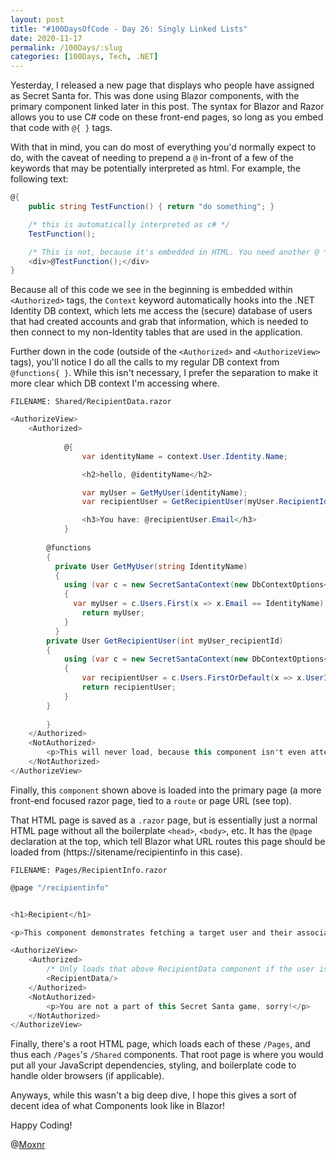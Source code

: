 ```yaml
---
layout: post
title: "#100DaysOfCode - Day 26: Singly Linked Lists"
date: 2020-11-17
permalink: /100Days/:slug
categories: [100Days, Tech, .NET]
---
```


Yesterday, I released a new page that displays who people have assigned as Secret Santa for. This was done using Blazor components, with the primary component linked later in this post. The syntax for Blazor and Razor allows you to use C# code on these front-end pages, so long as you embed that code with `@{ }` tags.

With that in mind, you can do most of everything you'd normally expect to do, with the caveat of needing to prepend a `@` in-front of a few of the keywords that may be potentially interpreted as html. For example, the following text:

```csharp
@{
    public string TestFunction() { return "do something"; }

    /* this is automatically interpreted as c# */
    TestFunction();

    /* This is not, because it's embedded in HTML. You need another @ */
    <div>@TestFunction();</div>
}
```

Because all of this code we see in the beginning is embedded within `<Authorized>` tags, the `Context` keyword automatically hooks into the .NET Identity DB context, which lets me access the (secure) database of users that had created accounts and grab that information, which is needed to then connect to my non-Identity tables that are used in the application.

Further down in the code (outside of the `<Authorized>` and `<AuthorizeView>` tags), you'll notice I do all the calls to my regular DB context from `@functions{ }`. While this isn't necessary, I prefer the separation to make it more clear which DB context I'm accessing where.

`FILENAME: Shared/RecipientData.razor`
```csharp
<AuthorizeView>
    <Authorized>
       
            @{
                var identityName = context.User.Identity.Name;

                <h2>hello, @identityName</h2>

                var myUser = GetMyUser(identityName);
                var recipientUser = GetRecipientUser(myUser.RecipientId);

                <h3>You have: @recipientUser.Email</h3>
            }
              
        @functions
        {
          private User GetMyUser(string IdentityName)
          {
            using (var c = new SecretSantaContext(new DbContextOptions<SecretSantaContext>()))
            {
              var myUser = c.Users.First(x => x.Email == IdentityName);
                return myUser;
            }
          }
        private User GetRecipientUser(int myUser_recipientId)
        {
            using (var c = new SecretSantaContext(new DbContextOptions<SecretSantaContext>()))
            {
                var recipientUser = c.Users.FirstOrDefault(x => x.UserId == myUser_recipientId);
                return recipientUser;
            }
        }
     
        }
    </Authorized>
    <NotAuthorized>
        <p>This will never load, because this component isn't even attempted to be loaded by the parent component (shown below), unless already Authorized</p>
    </NotAuthorized>
</AuthorizeView>
```

Finally, this `component` shown above is loaded into the primary page (a more front-end focused razor page, tied to a `route` or page URL (see top). 

That HTML page is saved as a `.razor` page, but  is essentially just a normal HTML page without all the boilerplate `<head>`, `<body>`, etc. It has the `@page` declaration at the top, which tell Blazor what URL routes this page should be loaded from (https://sitename/recipientinfo in this case). 

`FILENAME: Pages/RecipientInfo.razor`
```csharp
@page "/recipientinfo"


<h1>Recipient</h1>

<p>This component demonstrates fetching a target user and their associated presents they're interested in.</p>

<AuthorizeView>
    <Authorized>
        /* Only loads that above RecipientData component if the user is Authorized (e.g. logged in) */
        <RecipientData/>
    </Authorized>
    <NotAuthorized>
        <p>You are not a part of this Secret Santa game, sorry!</p>
    </NotAuthorized>
</AuthorizeView>
```

Finally, there's a root HTML page, which loads each of these `/Pages`, and thus each `/Pages`'s `/Shared` components. That root page is where you would put all your JavaScript dependencies, styling, and boilerplate code to handle older browsers (if applicable). 

Anyways, while this wasn't a big deep dive, I hope this gives a sort of decent idea of what Components look like in Blazor! 

Happy Coding!

@[Moxnr](https://twitter.com/moxnr)
